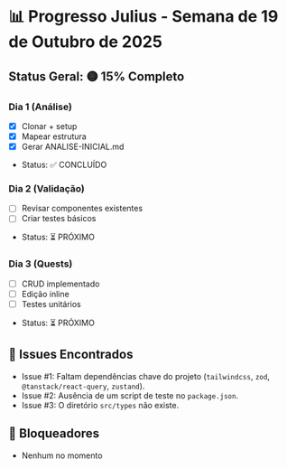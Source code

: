 # 📊 Progresso Julius - Semana de 19 de Outubro de 2025

## Status Geral: 🟡 15% Completo

### Dia 1 (Análise)
- [x] Clonar + setup
- [x] Mapear estrutura
- [x] Gerar ANALISE-INICIAL.md
- Status: ✅ CONCLUÍDO

### Dia 2 (Validação)
- [ ] Revisar componentes existentes
- [ ] Criar testes básicos
- Status: ⏳ PRÓXIMO

### Dia 3 (Quests)
- [ ] CRUD implementado
- [ ] Edição inline
- [ ] Testes unitários
- Status: ⏳ PRÓXIMO

## 🐛 Issues Encontrados
- Issue #1: Faltam dependências chave do projeto (`tailwindcss`, `zod`, `@tanstack/react-query`, `zustand`).
- Issue #2: Ausência de um script de teste no `package.json`.
- Issue #3: O diretório `src/types` não existe.

## 🎯 Bloqueadores
- Nenhum no momento
